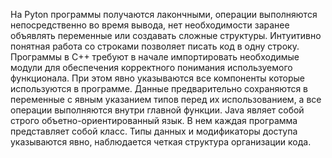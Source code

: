 На Pyton программы получаются лакончными, операции выполняются непосредственно во время вывода, нет необходимости заранее объявлять переменные или создавать сложные структуры. Интуитивно понятная работа со строками позволяет писать код в одну строку.
Программы в C++ требуют в начале импортировать необходимые модули для обеспечения корректного понимания используемого функционала. При этом явно указываются все компоненты которые используются в программе. Данные предварительно сохраняются в переменные с явным указанием типов перед их использованием, а все операции выполняются внутри главной функции.
Java являет собой строго объетно-ориентированный язык. В нем каждая программа представляет собой класс. Типы данных и модификаторы доступа указываются явно, наблюдается четкая структура организации кода.
